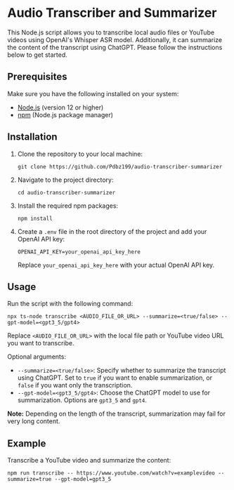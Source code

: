 # Audio Transcriber and Summarizer

This Node.js script allows you to transcribe local audio files or YouTube videos using OpenAI's Whisper ASR model. Additionally, it can summarize the content of the transcript using ChatGPT. Please follow the instructions below to get started.

## Prerequisites

Make sure you have the following installed on your system:

- [Node.js](https://nodejs.org/) (version 12 or higher)
- [npm](https://www.npmjs.com/) (Node.js package manager)

## Installation

1. Clone the repository to your local machine:

   ```
   git clone https://github.com/Pdbz199/audio-transcriber-summarizer
   ```

2. Navigate to the project directory:

   ```
   cd audio-transcriber-summarizer
   ```

3. Install the required npm packages:

   ```
   npm install
   ```

4. Create a `.env` file in the root directory of the project and add your OpenAI API key:

   ```
   OPENAI_API_KEY=your_openai_api_key_here
   ```

   Replace `your_openai_api_key_here` with your actual OpenAI API key.

## Usage

Run the script with the following command:

```
npx ts-node transcribe <AUDIO_FILE_OR_URL> --summarize=<true/false> --gpt-model=<gpt3_5/gpt4>
```

Replace `<AUDIO_FILE_OR_URL>` with the local file path or YouTube video URL you want to transcribe.

Optional arguments:

- `--summarize=<true/false>`: Specify whether to summarize the transcript using ChatGPT. Set to `true` if you want to enable summarization, or `false` if you want only the transcription.
- `--gpt-model=<gpt3_5/gpt4>`: Choose the ChatGPT model to use for summarization. Options are `gpt3_5` and `gpt4`.

**Note:** Depending on the length of the transcript, summarization may fail for very long content.

## Example

Transcribe a YouTube video and summarize the content:

```
npm run transcribe -- https://www.youtube.com/watch?v=examplevideo --summarize=true --gpt-model=gpt3_5
```

